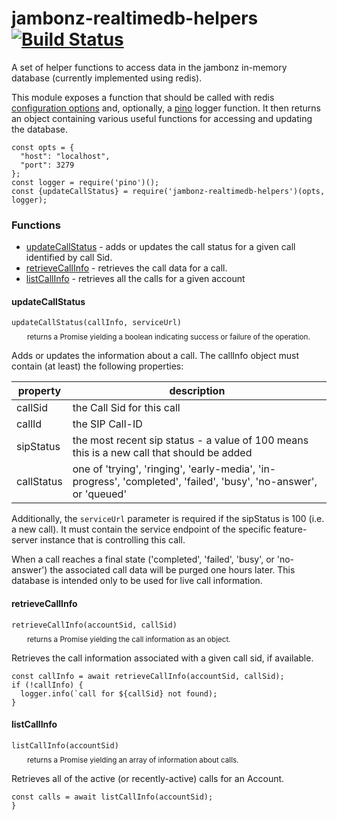 # jambonz-realtimedb-helpers  [![Build Status](https://secure.travis-ci.org/jambonz/jambonz-realtimedb-helpers.png)](http://travis-ci.org/jambonz/jambonz-realtimedb-helpers)


A set of helper functions to access data in the jambonz in-memory database (currently implemented using redis).

This module exposes a function that should be called with redis [configuration options](https://github.com/NodeRedis/node_redis#rediscreateclient) and, optionally, a [pino](https://www.npmjs.com/package/pino) logger function.  It then returns an object containing various useful functions for accessing and updating the database.

```
const opts = {
  "host": "localhost",
  "port": 3279
};
const logger = require('pino')();
const {updateCallStatus} = require('jambonz-realtimedb-helpers')(opts, logger);
```

### Functions

- [updateCallStatus](#updateCallStatus) - adds or updates the call status for a given call identified by call Sid.
- [retrieveCallInfo](#retrieveCallInfo) - retrieves the call data for a call.
- [listCallInfo](#listCallInfo) - retrieves all the calls for a given account

#### updateCallStatus
`updateCallStatus(callInfo, serviceUrl)`
<p style="margin: -5px 0px 10px 25px;font-size: smaller">returns a Promise yielding a boolean indicating success or failure of the operation.</p>

Adds or updates the information about a call.  The callInfo object must contain (at least) the following properties:

| property        | description |
| ------------- |-------------|
| callSid | the Call Sid for this call|
| callId | the SIP Call-ID |
| sipStatus | the most recent sip status - a value of 100 means this is a new call that should be added|
| callStatus | one of 'trying', 'ringing', 'early-media', 'in-progress', 'completed', 'failed', 'busy', 'no-answer', or 'queued'|

Additionally, the `serviceUrl` parameter is required if the sipStatus is 100 (i.e. a new call).  It must contain the service endpoint of the specific feature-server instance that is controlling this call.

When a call reaches a final state ('completed', 'failed', 'busy', or 'no-answer') the associated call data will be purged one hours later.  This database is intended only to be used for live call information.

#### retrieveCallInfo
`retrieveCallInfo(accountSid, callSid)`
<p style="margin: -5px 0px 10px 25px;font-size: smaller">returns a Promise yielding the call information as an object.</p>

Retrieves the call information associated with a given call sid, if available.

```
const callInfo = await retrieveCallInfo(accountSid, callSid);
if (!callInfo) {
  logger.info(`call for ${callSid} not found);
}
```

#### listCallInfo
`listCallInfo(accountSid)`
<p style="margin: -5px 0px 10px 25px;font-size: smaller">returns a Promise yielding an array of information about calls.</p>

Retrieves all of the active (or recently-active) calls for an Account.

```
const calls = await listCallInfo(accountSid);
}
```